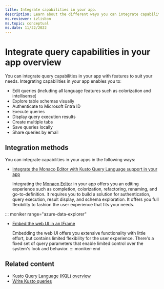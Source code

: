 ```yaml
---
title: Integrate capabilities in your app.
description: Learn about the different ways you can integrate capabilities in your apps.
ms.reviewer: izlisbon
ms.topic: conceptual
ms.date: 11/22/2022
---
```

# Integrate query capabilities in your app overview

You can integrate query capabilities in your app with features to suit your needs. Integrating capabilities in your app enables you to:

- Edit queries (including all language features such as colorization and intellisense)
- Explore table schemas visually
- Authenticate to Microsoft Entra ID
- Execute queries
- Display query execution results
- Create multiple tabs
- Save queries locally
- Share queries by email

## Integration methods

You can integrate capabilities in your apps in the following ways:

- [Integrate the Monaco Editor with Kusto Query Language support in your app](monaco-kusto.md)

    Integrating the [Monaco Editor](https://microsoft.github.io/monaco-editor/) in your app offers you an editing experience such as completion, colorization, refactoring, renaming, and go-to-definition. It requires you to build a solution for authentication, query execution, result display, and schema exploration. It offers you full flexibility to fashion the user experience that fits your needs.

::: moniker range="azure-data-explorer"
- [Embed the web UI in an IFrame](host-web-ux-in-iframe.md)

    Embedding the web UI offers you extensive functionality with little effort, but contains limited flexibility for the user experience. There's a fixed set of query parameters that enable limited control over the system's look and behavior.
::: moniker-end

## Related content

- [Kusto Query Language (KQL) overview](../../query/index.md)
- [Write Kusto queries](/azure/data-explorer/kusto/query/tutorials/learn-common-operators)
